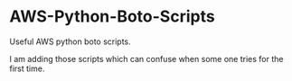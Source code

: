 # AWS-Python-Boto-Scripts
Useful AWS python boto scripts.

I am adding those scripts which can confuse when some one tries for the first time.
